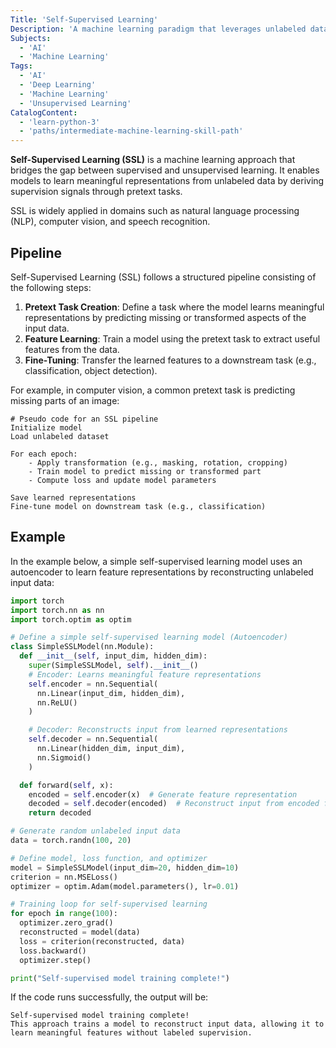 ```yaml
---
Title: 'Self-Supervised Learning'
Description: 'A machine learning paradigm that leverages unlabeled data by generating pseudo-labels from inherent structures within the data.'
Subjects:
  - 'AI'
  - 'Machine Learning'
Tags:
  - 'AI'
  - 'Deep Learning'
  - 'Machine Learning'
  - 'Unsupervised Learning'
CatalogContent:
  - 'learn-python-3'
  - 'paths/intermediate-machine-learning-skill-path'
---
```


**Self-Supervised Learning (SSL)** is a machine learning approach that bridges the gap between supervised and unsupervised learning. It enables models to learn meaningful representations from unlabeled data by deriving supervision signals through pretext tasks.

SSL is widely applied in domains such as natural language processing (NLP), computer vision, and speech recognition.

## Pipeline

Self-Supervised Learning (SSL) follows a structured pipeline consisting of the following steps:

1. **Pretext Task Creation**: Define a task where the model learns meaningful representations by predicting missing or transformed aspects of the input data.
2. **Feature Learning**: Train a model using the pretext task to extract useful features from the data.
3. **Fine-Tuning**: Transfer the learned features to a downstream task (e.g., classification, object detection).

For example, in computer vision, a common pretext task is predicting missing parts of an image:

```pseudo
# Pseudo code for an SSL pipeline
Initialize model
Load unlabeled dataset

For each epoch:
    - Apply transformation (e.g., masking, rotation, cropping)
    - Train model to predict missing or transformed part
    - Compute loss and update model parameters

Save learned representations
Fine-tune model on downstream task (e.g., classification)
```

## Example

In the example below, a simple self-supervised learning model uses an autoencoder to learn feature representations by reconstructing unlabeled input data:

```py
import torch
import torch.nn as nn
import torch.optim as optim

# Define a simple self-supervised learning model (Autoencoder)
class SimpleSSLModel(nn.Module):
  def __init__(self, input_dim, hidden_dim):
    super(SimpleSSLModel, self).__init__()
    # Encoder: Learns meaningful feature representations
    self.encoder = nn.Sequential(
      nn.Linear(input_dim, hidden_dim),
      nn.ReLU()
    )

    # Decoder: Reconstructs input from learned representations
    self.decoder = nn.Sequential(
      nn.Linear(hidden_dim, input_dim),
      nn.Sigmoid()
    )

  def forward(self, x):
    encoded = self.encoder(x)  # Generate feature representation
    decoded = self.decoder(encoded)  # Reconstruct input from encoded features
    return decoded

# Generate random unlabeled input data
data = torch.randn(100, 20)

# Define model, loss function, and optimizer
model = SimpleSSLModel(input_dim=20, hidden_dim=10)
criterion = nn.MSELoss()
optimizer = optim.Adam(model.parameters(), lr=0.01)

# Training loop for self-supervised learning
for epoch in range(100):
  optimizer.zero_grad()
  reconstructed = model(data)
  loss = criterion(reconstructed, data)
  loss.backward()
  optimizer.step()

print("Self-supervised model training complete!")
```

If the code runs successfully, the output will be:

```shell
Self-supervised model training complete!
This approach trains a model to reconstruct input data, allowing it to learn meaningful features without labeled supervision.
